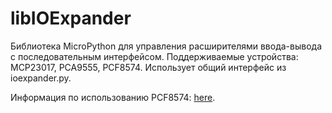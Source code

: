 # libIOExpander
Библиотека MicroPython для управления расширителями ввода-вывода с последовательным интерфейсом.
Поддерживаемые устройства: MCP23017, PCA9555, PCF8574.
Использует общий интерфейс из ioexpander.py.

Информация по использованию PCF8574: [here](./8574_info_ru.txt).